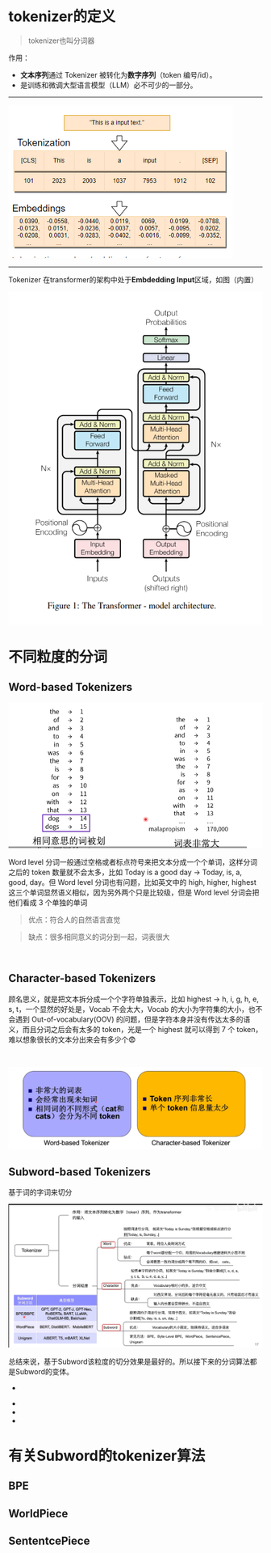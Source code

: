 # tokenizer的定义

>tokenizer也叫分词器

作用：

- **文本序列**通过 Tokenizer 被转化为**数字序列**（token 编号/id）。
- 是训练和微调大型语言模型（LLM）必不可少的一部分。  
  
---

![tokenizer的作用](/static/tokenizer/image/tokenizer分词.png)

---
Tokenizer 在transformer的架构中处于**Embdedding Input**区域，如图（内置）

![transformer架构](/static/transformer/image/transformer架构.png)




# 不同粒度的分词

## Word-based Tokenizers

![Word-based-Tokenizer](/static/tokenizer/image/tokenizer_id.png)

Word level 分词一般通过空格或者标点符号来把文本分成一个个单词，这样分词之后的 token 数量就不会太多，比如 Today is a good day -> Today, is, a, good, day。但 Word level 分词也有问题，比如英文中的 high, higher, highest 这三个单词显然语义相似，因为另外两个只是比较级，但是 Word level 分词会把他们看成 3 个单独的单词

>优点：符合人的自然语言直觉

>缺点：很多相同意义的词分到一起，词表很大

<br>

## Character-based Tokenizers

顾名思义，就是把文本拆分成一个个字符单独表示，比如 highest -> h, i, g, h, e, s, t，一个显然的好处是，Vocab 不会太大，Vocab 的大小为字符集的大小，也不会遇到 Out-of-vocabulary(OOV) 的问题，但是字符本身并没有传达太多的语义，而且分词之后会有太多的 token，光是一个 highest 就可以得到 7 个 token，难以想象很长的文本分出来会有多少个😨

<br>

![ 优缺 ](/static/tokenizer/image/分词粒度优缺.png)

## Subword-based Tokenizers
基于词的字词来切分


![整合](/static/tokenizer/image/tokenizer整合.png)


总结来说，基于Subword该粒度的切分效果是最好的。所以接下来的分词算法都是Subword的变体。
<br>

*
-
-
-
# 有关Subword的tokenizer算法

## BPE


## WorldPiece 

## SententcePiece




